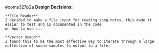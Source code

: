 #coms327p2a
**Design Decisions:**
	
	**File Reader**
	I decided to make a file input for reading song notes, this made it easier to test and is documented in the code
	on how to use it.
	
	**Vector Usage**
	I found this to be the most effective way to iterate through a large collection of sound samples to output to a file.
	

	
	


    